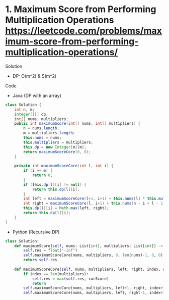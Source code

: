 # 1. Maximum Score from Performing Multiplication Operations https://leetcode.com/problems/maximum-score-from-performing-multiplication-operations/

Solution

- DP: O(m^2) & S(m^2)

Code

- Java (DP with an array)

```java
class Solution {
    int n, m;
    Integer[][] dp;
    int[] nums, multipliers;
    public int maximumScore(int[] nums, int[] multipliers) {
        n = nums.length;
        m = multipliers.length;
        this.nums = nums;
        this.multipliers = multipliers;
        this.dp = new Integer[m][m];
        return maximumScoreCore(0, 0);
    }
    
    private int maximumScoreCore(int l, int i) {
        if (i == m) {
            return 0;
        }
        if (this.dp[l][i] != null) {
            return this.dp[l][i];
        }
        int left = maximumScoreCore(l+1, i+1) + this.nums[l] * this.multipliers[i];
        int right = maximumScoreCore(l, i+1) + this.nums[n - i + l - 1] * this.multipliers[i];
        this.dp[l][i] = Math.max(left, right);
        return this.dp[l][i];
    }
}
```

- Python (Recursive DP)

```python
class Solution:
    def maximumScore(self, nums: List[int], multipliers: List[int]) -> int:
        self.res = float("-inf")
        self.maximumScoreCore(nums, multipliers, 0, len(nums)-1, 0, 0)
        return self.res
    
    def maximumScoreCore(self, nums, multipliers, left, right, index, curScore):
        if index == len(multipliers):
            self.res = max(self.res, curScore)
            return
        self.maximumScoreCore(nums, multipliers, left+1, right, index+1, curScore + nums[left] * multipliers[index])
        self.maximumScoreCore(nums, multipliers, left, right-1, index+1, curScore + nums[right] * multipliers[index])
```